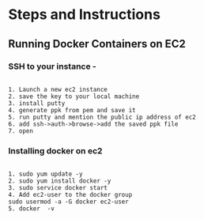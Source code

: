 # Steps and Instructions

## Running Docker Containers on EC2

### SSH to your instance -

```text

1. Launch a new ec2 instance
2. save the key to your local machine
3. install putty
4. generate ppk from pem and save it
5. run putty and mention the public ip address of ec2
6. add ssh->auth->browse->add the saved ppk file
7. open

```

### Installing docker on ec2

```text

1. sudo yum update -y
2. sudo yum install docker -y
3. sudo service docker start
4. Add ec2-user to the docker group 
sudo usermod -a -G docker ec2-user
5. docker  -v

```
